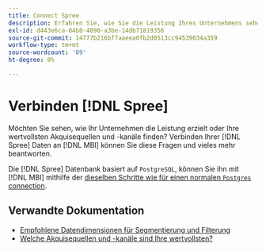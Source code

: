 ```yaml
---
title: Connect Spree
description: Erfahren Sie, wie Sie die Leistung Ihres Unternehmens sehen oder Ihre wertvollsten Akquisequellen und -kanäle finden.
exl-id: d443e6ca-04b0-4090-a3be-14db71819356
source-git-commit: 14777b216bf7aaeea0fb2d0513cc94539034a359
workflow-type: tm+mt
source-wordcount: '89'
ht-degree: 0%

---
```


# Verbinden [!DNL Spree]

Möchten Sie sehen, wie Ihr Unternehmen die Leistung erzielt oder Ihre wertvollsten Akquisequellen und -kanäle finden? Verbinden Ihrer [!DNL Spree] Daten an [!DNL MBI] können Sie diese Fragen und vieles mehr beantworten.

Die [!DNL Spree] Datenbank basiert auf `PostgreSQL`, können Sie ihn mit [!DNL MBI] mithilfe der [dieselben Schritte wie für einen normalen `Postgres` connection](../integrations/postgresql.md).

## Verwandte Dokumentation

* [Empfohlene Datendimensionen für Segmentierung und Filterung](../../../best-practices/segment-filter.md)
* [Welche Akquisequellen und -kanäle sind Ihre wertvollsten?](../../analysis/most-value-source-channel.md)
